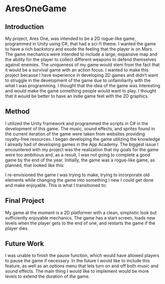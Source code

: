 # AresOneGame

## Introduction
My project, Ares One, was intended to be a 2D rogue-like game, programmed in Unity using C#, that had a sci-fi theme. I wanted the game to have a rich backstory and exude the feeling that the player is on Mars. The game mechanics were intended to include a large, expansive map and the ability for the player to collect different weapons to defend themselves against enemies. The uniqueness of my game would stem from the fact that it would be a survival game with an action focus. I wanted to make this project because I have experience in developing 2D games and didn’t want to struggle in the development of the game due to unfamiliarity with the what I was programming. I thought that the idea of the game was interesting and would make the game something people would want to play. I thought that it would be better to have an indie game feel with the 2D graphics.

## Method
I utilized the Unity framework and programmed the scripts in C# in the development of this game. The music, sound effects, and sprites found in the current iteration of the game were taken from websites providing royalty-free resources.
I began developing the game utilizing the knowledge I already had of developing games in the App Academy. The biggest issue I encountered with my project was the realization that my goals for the game were too ambitious and, as a result, I was not going to complete a good game by the end of the year. 
Initially, the game was a rogue-like game, as planned, that looked like this:

I re-envisioned the game I was trying to make, trying to incorporate old elements while changing the game into something I new I could get done and make enjoyable. 
This is what I transitioned to:

## Final Project
My game at the moment is a 2D platformer with a clean, simplistic look but sufficiently enjoyable mechanics. The game has a start screen, loads new levels when the player gets to the end of one, and restarts the game if the player dies.

## Future Work
I was unable to finish the pause function, which would have allowed players to pause the game if necessary.
In the future I would like to include this feature, as well as an options menu that lets turn on and off both music and sound effects. 
The main thing I would like to implement would be more levels to extend the duration of the game.
